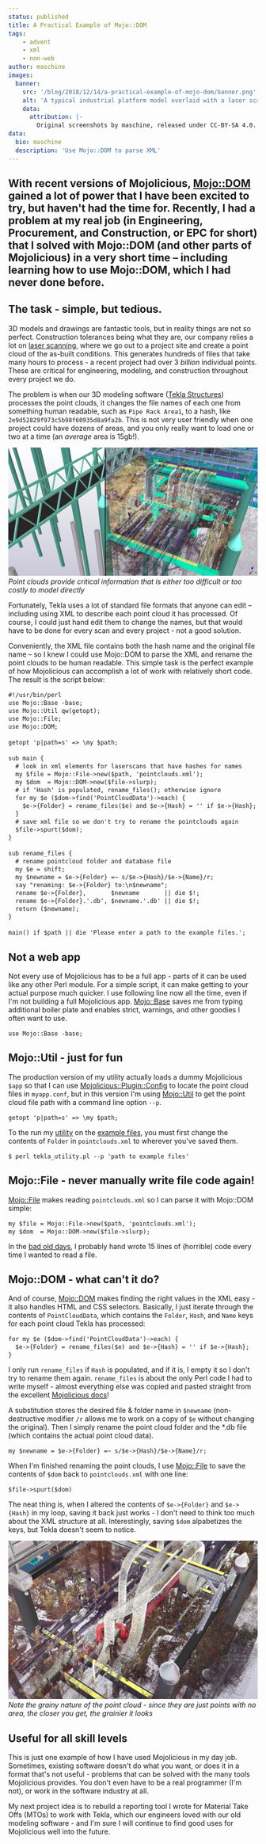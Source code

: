 ```yaml
---
status: published
title: A Practical Example of Mojo::DOM
tags:
    - advent
    - xml
    - non-web
author: maschine
images:
  banner:
    src: '/blog/2018/12/14/a-practical-example-of-mojo-dom/banner.png'
    alt: 'A typical industrial platform model overlaid with a laser scan'
    data:
      attribution: |-
        Original screenshots by maschine, released under CC-BY-SA 4.0.
data:
  bio: maschine
  description: 'Use Mojo::DOM to parse XML'
---
```


With recent versions of Mojolicious, [Mojo::DOM](https://mojolicious.org/perldoc/Mojo/DOM) gained a lot of power that I have been excited to try, but haven't had the time for.  Recently, I had a problem at my real job (in Engineering, Procurement, and Construction, or EPC for short) that I solved with Mojo::DOM (and other parts of Mojolicious) in a very short time – including learning how to use Mojo::DOM, which I had never done before.
---

## The task - simple, but tedious.

3D models and drawings are fantastic tools, but in reality things are not so perfect.  Construction tolerances being what they are, our company relies a lot on [laser scanning](https://www.youtube.com/watch?v=H-uNzEmt5sw), where we go out to a project site and create a point cloud of the as-built conditions.  This generates hundreds of files that take many hours to process - a recent project had over 3 *billion* individual points.  These are critical for engineering, modeling, and construction throughout every project we do. 

The problem is when our 3D modeling software ([Tekla Structures](https://www.tekla.com/products/tekla-structures)) processes the point clouds, it changes the file names of each one from something human readable, such as `Pipe Rack Area1`, to a hash, like `2e9d52829f973c5b98f60935d8a9fa2b`.  This is not very user friendly when one project could have dozens of areas, and you only really want to load one or two at a time (an *average* area is 15gb!).

![Point clouds add information that is not available in the 3D model](pointcloud1.jpg)
_Point clouds provide critical information that is either too difficult or too costly to model directly_

Fortunately, Tekla uses a lot of standard file formats that anyone can edit – including using XML to describe each point cloud it has processed.  Of course, I could just hand edit them to change the names, but that would have to be done for every scan and every project - not a good solution.

Conveniently, the XML file contains both the hash name and the original file name – so I knew I could use Mojo::DOM to parse the XML and rename the point clouds to be human readable. This simple task is the perfect example of how Mojolicious can accomplish a lot of work with relatively short code. The result is the script below:

    #!/usr/bin/perl
    use Mojo::Base -base;
    use Mojo::Util qw(getopt);
    use Mojo::File;
    use Mojo::DOM;

    getopt 'p|path=s' => \my $path;

    sub main {
      # look in xml elements for laserscans that have hashes for names
      my $file = Mojo::File->new($path, 'pointclouds.xml');
      my $dom  = Mojo::DOM->new($file->slurp);
      # if 'Hash' is populated, rename_files(); otherwise ignore
      for my $e ($dom->find('PointCloudData')->each) { 
        $e->{Folder} = rename_files($e) and $e->{Hash} = '' if $e->{Hash};
      }
      # save xml file so we don't try to rename the pointclouds again
      $file->spurt($dom);
    }

    sub rename_files {
      # rename pointcloud folder and database file
      my $e = shift;
      my $newname = $e->{Folder} =~ s/$e->{Hash}/$e->{Name}/r;
      say "renaming: $e->{Folder} to:\n$newname";
      rename $e->{Folder},       $newname       || die $!;
      rename $e->{Folder}.'.db', $newname.'.db' || die $!;
      return ($newname);
    }

    main() if $path || die 'Please enter a path to the example files.';

## Not a web app

Not every use of Mojolicious has to be a full app - parts of it can be used like any other Perl module. For a simple script, it can make getting to your actual purpose much quicker.  I use following line now all the time, even if I'm not building a full Mojolicious app. [Mojo::Base](https://mojolicious.org/perldoc/Mojo/Base) saves me from typing additional boiler plate and enables strict, warnings, and other goodies I often want to use.

    use Mojo::Base -base;

## Mojo::Util - just for fun

The production version of my utility actually loads a dummy Mojolicious `$app` so that I can use [Mojolicious::Plugin::Config](https://mojolicious.org/perldoc/Mojolicious/Plugin/Config) to locate the point cloud files in `myapp.conf`, but in this version I'm using [Mojo::Util](https://mojolicious.org/perldoc/Mojo/Util) to get the point cloud file path with a command line option `--p`.  

    getopt 'p|path=s' => \my $path;

To the run my [utility](tekla_utility.pl) on the [example files](a-practical-example-of-mojo-dom.rar), you must first change the contents of `Folder` in `pointclouds.xml` to wherever you've saved them.

    $ perl tekla_utility.pl --p 'path to example files'

## Mojo::File - never manually write file code again!

[Mojo::File](https://mojolicious.org/perldoc/Mojo/File) makes reading `pointclouds.xml` so I can parse it with Mojo::DOM simple:

    my $file = Mojo::File->new($path, 'pointclouds.xml');
    my $dom  = Mojo::DOM->new($file->slurp);

In the [bad old days](https://cgi-lib.berkeley.edu/2.18/cgi-lib.pl.txt), I probably hand wrote 15 lines of (horrible) code every time I wanted to read a file.

## Mojo::DOM - what can't it do?

And of course, [Mojo::DOM](https://mojolicious.org/perldoc/Mojo/DOM) makes finding the right values in the XML easy - it also handles HTML and CSS selectors.  Basically, I just iterate through the contents of `PointCloudData`, which contains the `Folder`, `Hash`, and `Name` keys for each point cloud Tekla has processed:

    for my $e ($dom->find('PointCloudData')->each) { 
      $e->{Folder} = rename_files($e) and $e->{Hash} = '' if $e->{Hash};
    }

I only run `rename_files` if `Hash` is populated, and if it is, I empty it so I don't try to rename them again.  `rename_files` is about the only Perl code I had to write myself - almost everything else was copied and pasted straight from the excellent [Mojolicious docs](https://mojolicious.org/perldoc)!  

A substitution stores the desired file & folder name in `$newname` (non-destructive modifier `/r` allows me to work on a copy of `$e` without changing the original).  Then I simply rename the point cloud folder and the \*.db file (which contains the actual point cloud data).  

    my $newname = $e->{Folder} =~ s/$e->{Hash}/$e->{Name}/r;

When I'm finished renaming the point clouds, I use [Mojo::File](https://mojolicious.org/perldoc/Mojo/File) to save the contents of `$dom` back to `pointclouds.xml` with one line:

    $file->spurt($dom)

The neat thing is, when I altered the contents of `$e->{Folder}` and `$e->{Hash}` in my loop, saving it back just works - I don't need to think too much about the XML structure at all.  Interestingly, saving `$dom` alpabetizes the keys, but Tekla doesn't seem to notice.

![Point clouds are not perfect, but are still a valuable tool](pointcloud2.jpg)
_Note the grainy nature of the point cloud - since they are just points with no area, the closer you get, the grainier it looks_

##  Useful for all skill levels

This is just one example of how I have used Mojolicious in my day job.  Sometimes, existing software doesn't do what you want, or does it in a format that's not useful - problems that can be solved with the many tools Mojolicious provides.  You don't even have to be a real programmer (I'm not), or work in the software industry at all.

My next project idea is to rebuild a reporting tool I wrote for Material Take Offs (MTOs) to work with Tekla, which our engineers loved with our old modeling software - and I'm sure I will continue to find good uses for Mojolicious well into the future.

